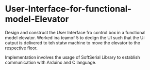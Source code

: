 # User-Interface-for-functional-model-Elevator

Design and construct the User Interface fro control box in a functional model elevator. Worked ina teamof 5 to dedign the UI such that the Ui output is delivered to teh statw machine to move the elevator to the respective floor.

Implementation involves the usage of SoftSerial Library to establish communication with Arduino and C language.
